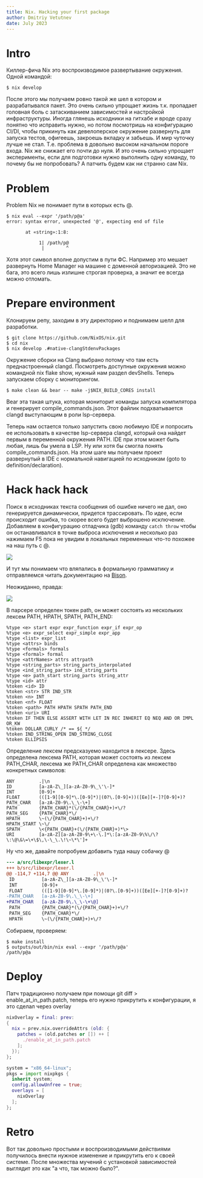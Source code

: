 ```yaml
---
title: Nix. Hacking your first package
author: Dmitriy Vetutnev
date: July 2023
---
```


# Intro

Киллер-фича Nix это воспроизводимое развертывание окружения. Одной командой:


```shell
$ nix develop
```


После этого мы получаем ровно такой же шел в котором и разрабатывался пакет. Это очень сильно упрощает жизнь т.к. пропадает головная боль с затаскиванием зависимостей и настройкой инфраструктуры. Иногда глянешь исходники на гитхабе и вроде сразу понятно что исправить нужно, но потом посмотришь на конфигурацию CI/DI, чтобы прикинуть как девелоперское окружение развернуть для запуска тестов, офигеешь, закроешь вкладку и забьешь. И мир чуточку лучше не стал. Т.е. проблема в довольно высоком начальном пороге входа. Nix же снижает его почти до нуля. И это очень сильно упрощает эксперименты, если для подготовки нужно выполнить одну команду, то почему бы не попробовать? А патчить будем как ни странно сам Nix.


# Problem


Problem
Nix не понимает пути в которых есть @.


```shell
$ nix eval --expr '/path/p@a'
error: syntax error, unexpected '@', expecting end of file

       at «string»:1:8:

            1| /path/p@
             |        ^
```


Хотя этот символ вполне допустим в пути ФС. Например это мешает развернуть Home Manager на машине с доменной авторизацией. Это не бага, это всего лишь излишне строгая проверка, а значит ее всегда можно отломать.


# Prepare environment


Клонируем репу, заходим в эту директорию и поднимаем шелл для разработки.


```shell
$ git clone https://github.com/NixOS/nix.git
$ cd nix
$ nix develop .#native-clangStdenvPackages
```


Окружение сборки на Clang выбрано потому что там есть преднастроенный clangd. Посмотреть доступные окружения можно командной nix flake show, нужный нам раздел devShells. Теперь запускаем сборку с мониторингом.


```shell
$ make clean && bear -- make -j$NIX_BUILD_CORES install
```


Bear эта такая штука, которая мониторит команды запуска компилятора и генерирует compile_commands.json. Этот файлик подхватывается clangd выступающим в роли lsp-сервера.


Теперь нам остается только запустить свою любимую IDE и попросить ее использовать в качестве lsp-сервера clangd, который она найдет первым в переменной окружения PATH. IDE при этом может быть любая, лишь бы умела в LSP. Ну или хотя бы смогла понять compile_commands.json. На этом шаге мы получаем проект развернутый в IDE с нормальной навигацией по исходникам (goto to definition/declaration).


# Hack hack hack


Поиск в исходниках текста сообщения об ошибке ничего не дал, оно генерируется динамически, придется трассировать. По идее, если происходит ошибка, то скорее всего будет выброшено исключение. Добавляем в конфигурацию отладчика (gdb) команду `catch throw` чтобы он останавливался в точке выброса исключения и несколько раз нажимаем F5 пока не увидим в локальных переменных что-то похожее на наш путь с @.


![](nix-hacking-your-first-package/nix_hacking_1.png)

И тут мы понимаем что вляпались в формальную грамматику и отправляемся читать документацию на [Bison](https://www.gnu.org/software/bison/manual/?ref=kysa.me).

Неожиданно, правда:

![](nix-hacking-your-first-package/you_are_here.png)

В парсере определен токен path, он может состоять из нескольких лексем PATH, HPATH, SPATH, PATH_END:

```bison
%type <e> start expr expr_function expr_if expr_op
%type <e> expr_select expr_simple expr_app
%type <list> expr_list
%type <attrs> binds
%type <formals> formals
%type <formal> formal
%type <attrNames> attrs attrpath
%type <string_parts> string_parts_interpolated
%type <ind_string_parts> ind_string_parts
%type <e> path_start string_parts string_attr
%type <id> attr
%token <id> ID
%token <str> STR IND_STR
%token <n> INT
%token <nf> FLOAT
%token <path> PATH HPATH SPATH PATH_END
%token <uri> URI
%token IF THEN ELSE ASSERT WITH LET IN REC INHERIT EQ NEQ AND OR IMPL OR_KW
%token DOLLAR_CURLY /* == ${ */
%token IND_STRING_OPEN IND_STRING_CLOSE
%token ELLIPSIS
```

Определение лексем предсказуемо находится в лексере. Здесь определена лексема PATH, которая может состоять из лексем PATH_CHAR, лексема же PATH_CHAR определена как множество конкретных символов:

```bison
ANY         .|\n
ID          [a-zA-Z\_][a-zA-Z0-9\_\'\-]*
INT         [0-9]+
FLOAT       (([1-9][0-9]*\.[0-9]*)|(0?\.[0-9]+))([Ee][+-]?[0-9]+)?
PATH_CHAR   [a-zA-Z0-9\.\_\-\+]
PATH        {PATH_CHAR}*(\/{PATH_CHAR}+)+\/?
PATH_SEG    {PATH_CHAR}*\/
HPATH       \~(\/{PATH_CHAR}+)+\/?
HPATH_START \~\/
SPATH       \<{PATH_CHAR}+(\/{PATH_CHAR}+)*\>
URI         [a-zA-Z][a-zA-Z0-9\+\-\.]*\:[a-zA-Z0-9\%\/\?\:\@\&\=\+\$\,\-\_\.\!\~\*\']+
```

Ну что же, давайте попробуем добавить туда нашу собачку @

```diff
--- a/src/libexpr/lexer.l
+++ b/src/libexpr/lexer.l
@@ -114,7 +114,7 @@ ANY         .|\n
 ID          [a-zA-Z\_][a-zA-Z0-9\_\'\-]*
 INT         [0-9]+
 FLOAT       (([1-9][0-9]*\.[0-9]*)|(0?\.[0-9]+))([Ee][+-]?[0-9]+)?
-PATH_CHAR   [a-zA-Z0-9\.\_\-\+]
+PATH_CHAR   [a-zA-Z0-9\.\_\-\+\@]
 PATH        {PATH_CHAR}*(\/{PATH_CHAR}+)+\/?
 PATH_SEG    {PATH_CHAR}*\/
 HPATH       \~(\/{PATH_CHAR}+)+\/?
```


Собираем, проверяем:


```shell
$ make install
$ outputs/out/bin/nix eval --expr '/path/p@a'
/path/p@a
```


# Deploy


Патч традиционно получаем при помощи git diff > enable_at_in_path.patch, теперь его нужно прикрутить к конфигурации, я это сделал через overlay

```nix
nixOverlay = final: prev:
{
  nix = prev.nix.overrideAttrs (old: {
    patches = (old.patches or []) ++ [
      ./enable_at_in_path.patch
    ];
  });
};

system = "x86_64-linux";
pkgs = import nixpkgs {
  inherit system;
  config.allowUnfree = true;
  overlays = [
    nixOverlay
  ];
};
```


# Retro

Вот так довольно простыми и воспроизводимыми действиями получилось внести нужное изменение и прикрутить его к своей системе. После множества мучений с установкой зависимостей выглядит это как "а что, так можно было?".
